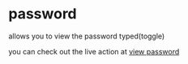 # password
 allows you to view the password typed(toggle)

you can check out the live action at [view password](https://codepen.io/tolu-c/full/OJbEQPq)